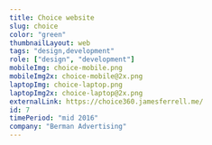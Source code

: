 ```yaml
---
title: Choice website
slug: choice
color: "green"
thumbnailLayout: web
tags: "design,development"
role: ["design", "development"]
mobileImg: choice-mobile.png
mobileImg2x: choice-mobile@2x.png
laptopImg: choice-laptop.png
laptopImg2x: choice-laptop@2x.png
externalLink: https://choice360.jamesferrell.me/
id: 7
timePeriod: "mid 2016"
company: "Berman Advertising"
---
```

